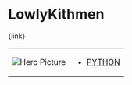 # LowlyKithmen 

{link}
<table>
<tr>
<td>

![Hero Picture](hero.png?raw=true "Hero Picture")

</td>
<td>
<ul>
<li>

[PYTHON](LowlyKithmen.py)

</li>
</td>
</tr>
<table>
